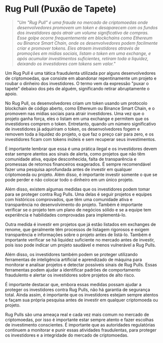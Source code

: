 # Rug Pull (Puxão de Tapete)

>"*Um "Rug Pull" é uma fraude no mercado de criptomoedas onde desenvolvedores promovem um token e desaparecem com os fundos dos investidores após atrair um volume significativo de compras. Esse golpe ocorre frequentemente em blockchains como Ethereum ou Binance Smart Chain, onde os desenvolvedores podem facilmente criar e promover tokens. Eles atraem investidores através de promoções em mídias sociais, listam o token em uma exchange, e após acumular investimentos suficientes, retiram toda a liquidez, deixando os investidores com tokens sem valor.*"

Um Rug Pull é uma tática fraudulenta utilizada por alguns desenvolvedores de criptomoedas, que consiste em abandonar repentinamente um projeto e roubar o dinheiro dos investidores. O termo vem da expressão "puxar o tapete" debaixo dos pés de alguém, significando retirar abruptamente o apoio.

No Rug Pull, os desenvolvedores criam um token usando um protocolo blockchain de código aberto, como Ethereum ou Binance Smart Chain, e o promovem nas mídias sociais para atrair investidores. Uma vez que o projeto ganha força, eles o listam em uma exchange e permitem que os investidores comprem o token. Entretanto, quando um número significativo de investidores já adquiriram o token, os desenvolvedores fogem e removem toda a liquidez do projeto, o que faz o preço cair para zero, e os investidores ficam com tokens inúteis e sem recuperar seus investimentos.

É importante lembrar que essa é uma prática ilegal e os investidores devem estar sempre atentos aos sinais de alerta, como projetos que não têm comunidade ativa, equipe desconhecida, falta de transparência e promessas de retornos financeiros exagerados. É sempre recomendável fazer uma pesquisa aprofundada antes de investir em qualquer criptomoeda ou projeto. Além disso, é importante investir somente o que se pode perder e não colocar todo o dinheiro em um único projeto.

Além disso, existem algumas medidas que os investidores podem tomar para se proteger contra Rug Pulls. Uma delas é seguir projetos e equipes com históricos comprovados, que têm uma comunidade ativa e transparência no desenvolvimento do projeto. Também é importante verificar se o projeto tem um plano de negócios sólido e se a equipe tem experiência e habilidades comprovadas para implementá-lo.

Outra medida é investir em projetos que já estão listados em exchanges de renome, que geralmente têm processos de listagem rigorosos e exigem transparência e informações sobre o projeto antes de listá-lo. Também é importante verificar se há liquidez suficiente no mercado antes de investir, pois isso pode indicar um projeto saudável e menos vulnerável a Rug Pulls.

Além disso, os investidores também podem se proteger utilizando ferramentas de inteligência artificial e aprendizado de máquina para monitorar e analisar projetos e detectar possíveis sinais de Rug Pulls. Essas ferramentas podem ajudar a identificar padrões de comportamento fraudulento e alertar os investidores sobre projetos de alto risco.

É importante destacar que, embora essas medidas possam ajudar a proteger os investidores contra Rug Pulls, não há garantia de segurança total. Ainda assim, é importante que os investidores estejam sempre atentos e façam sua própria pesquisa antes de investir em qualquer criptomoeda ou projeto.

Rug Pulls são uma ameaça real e cada vez mais comum no mercado de criptomoedas, por isso é importante estar sempre atento e fazer escolhas de investimento conscientes. É importante que as autoridades regulatórias continuem a monitorar e punir essas atividades fraudulentas, para proteger os investidores e a integridade do mercado de criptomoedas.
